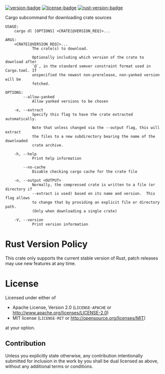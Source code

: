 [![version-badge][]][version] [![license-badge][]][license] [![rust-version-badge][]][rust-version]

Cargo subcommand for downloading crate sources

```
USAGE:
    cargo dl [OPTIONS] <CRATE[@VERSION_REQ]>...

ARGS:
    <CRATE[@VERSION_REQ]>...
            The crate(s) to download.

            Optionally including which version of the crate to download after
            `@`, in the standard semver constraint format used in Cargo.toml. If
            unspecified the newest non-prerelease, non-yanked version will be
            fetched.

OPTIONS:
        --allow-yanked
            Allow yanked versions to be chosen

    -e, --extract
            Specify this flag to have the crate extracted automatically.

            Note that unless changed via the --output flag, this will extract
            the files to a new subdirectory bearing the name of the downloaded
            crate archive.

    -h, --help
            Print help information

        --no-cache
            Disable checking cargo cache for the crate file

    -o, --output <OUTPUT>
            Normally, the compressed crate is written to a file (or directory if
            --extract is used) based on its name and version.  This flag allows
            to change that by providing an explicit file or directory path.
            (Only when downloading a single crate)

    -V, --version
            Print version information
```


[version-badge]: https://img.shields.io/crates/v/cargo-dl.svg?style=flat-square
[version]: https://crates.io/crates/cargo-dl
[license-badge]: https://img.shields.io/crates/l/cargo-dl.svg?style=flat-square
[license]: #license
[rust-version-badge]: https://img.shields.io/badge/rust-latest%20stable-blueviolet.svg?style=flat-square
[rust-version]: #rust-version-policy

# Rust Version Policy

This crate only supports the current stable version of Rust, patch releases may
use new features at any time.

# License

Licensed under either of

 * Apache License, Version 2.0 (`LICENSE-APACHE` or <http://www.apache.org/licenses/LICENSE-2.0>)
 * MIT license (`LICENSE-MIT` or <http://opensource.org/licenses/MIT>)

at your option.

## Contribution

Unless you explicitly state otherwise, any contribution intentionally submitted
for inclusion in the work by you shall be dual licensed as above, without any
additional terms or conditions.

